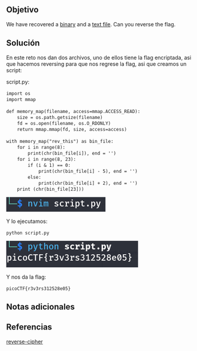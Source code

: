 ## Objetivo
We have recovered a [binary](https://jupiter.challenges.picoctf.org/static/48babf8f8c4c6b8baf336680ea5b9ddf/rev) and a [text file](https://jupiter.challenges.picoctf.org/static/48babf8f8c4c6b8baf336680ea5b9ddf/rev_this). Can you reverse the flag.
## Solución
En este reto nos dan dos archivos, uno de ellos tiene la flag encriptada, asi que hacemos reversing para que nos regrese la flag, asi que creamos un script:

script.py:
```
import os
import mmap

def memory_map(filename, access=mmap.ACCESS_READ):
    size = os.path.getsize(filename)
    fd = os.open(filename, os.O_RDONLY)
    return mmap.mmap(fd, size, access=access)

with memory_map("rev_this") as bin_file:
    for i in range(8):
        print(chr(bin_file[i]), end = '')
    for i in range(8, 23):
        if (i & 1) == 0:
            print(chr(bin_file[i] - 5), end = '')
        else:
            print(chr(bin_file[i] + 2), end = '')
    print (chr(bin_file[23]))
```

![reverse cipher](/imagenes/reverse.jpeg)

Y lo ejecutamos:
```
python script.py
```

![reverse cchiper 2](/imagenes/reverse(1).jpeg)


Y nos da la flag:
```
picoCTF{r3v3rs312528e05}
```
## Notas adicionales
## Referencias
[reverse-cipher](https://github.com/Dvd848/CTFs/blob/master/2019_picoCTF/reverse_cipher.md)
